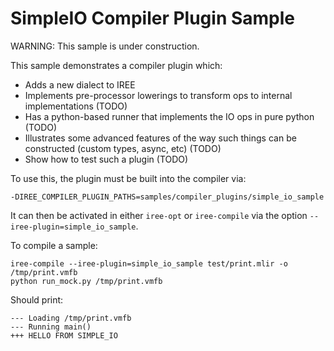 # SimpleIO Compiler Plugin Sample

WARNING: This sample is under construction.

This sample demonstrates a compiler plugin which:

* Adds a new dialect to IREE
* Implements pre-processor lowerings to transform ops to internal
  implementations (TODO)
* Has a python-based runner that implements the IO ops in pure python (TODO)
* Illustrates some advanced features of the way such things can be
  constructed (custom types, async, etc) (TODO)
* Show how to test such a plugin (TODO)

To use this, the plugin must be built into the compiler via:

```
-DIREE_COMPILER_PLUGIN_PATHS=samples/compiler_plugins/simple_io_sample
```

It can then be activated in either `iree-opt` or `iree-compile` via the
option `--iree-plugin=simple_io_sample`.

To compile a sample:

```
iree-compile --iree-plugin=simple_io_sample test/print.mlir -o /tmp/print.vmfb
python run_mock.py /tmp/print.vmfb
```

Should print:

```
--- Loading /tmp/print.vmfb
--- Running main()
+++ HELLO FROM SIMPLE_IO
```
